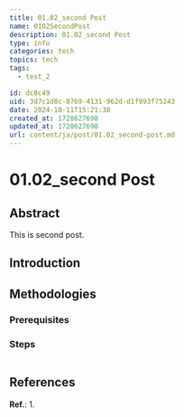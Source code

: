 ```yaml
---
title: 01.02_second Post
name: 0102SecondPost
description: 01.02_second Post
type: info
categories: tech
topics: tech
tags: 
  - test_2

id: dc8c49
uid: 3d7c1d8c-8769-4131-962d-d1f993f75243
date: 2024-10-11T15:21:38
created_at: 1728627698
updated_at: 1728627698
url: content/ja/post/01.02_second-post.md
---
```


# 01.02_second Post



## Abstract

This is second post.


## Introduction




## Methodologies

### Prerequisites



### Steps



```

```


## References
**Ref.**: 
1. 


[^1]: 

